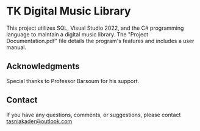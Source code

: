 # TK Digital Music Library

This project utilizes SQL, Visual Studio 2022, and the C# programming language to maintain a digital music library. The "Project Documentation.pdf" file details the program's features and includes a user manual.


## Acknowledgments

Special thanks to Professor Barsoum for his support.


## Contact

If you have any questions, comments, or suggestions, please contact 
tasniakader@outlook.com
